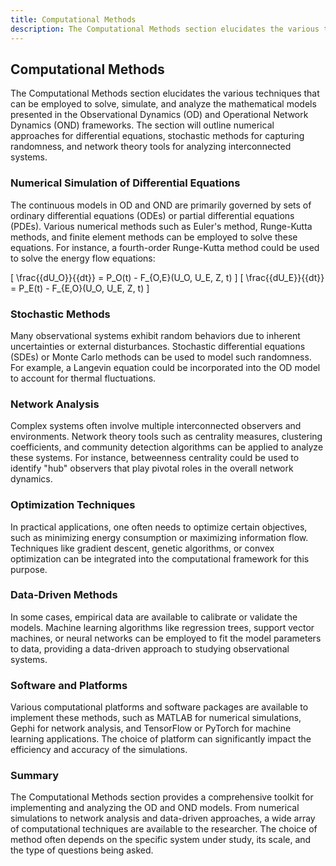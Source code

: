 ```yaml
---
title: Computational Methods
description: The Computational Methods section elucidates the various techniques that can be employed to solve, simulate, and analyze the mathematical models presented in the Observational Dynamics (OD) and Operational Network Dynamics (OND) frameworks. The section will outline numerical approaches for differential equations, stochastic methods for capturing randomness, and network theory tools for analyzing interconnected systems.
---
```


## Computational Methods

The Computational Methods section elucidates the various techniques that can be employed to solve, simulate, and analyze the mathematical models presented in the Observational Dynamics (OD) and Operational Network Dynamics (OND) frameworks. The section will outline numerical approaches for differential equations, stochastic methods for capturing randomness, and network theory tools for analyzing interconnected systems.

### Numerical Simulation of Differential Equations

The continuous models in OD and OND are primarily governed by sets of ordinary differential equations (ODEs) or partial differential equations (PDEs). Various numerical methods such as Euler's method, Runge-Kutta methods, and finite element methods can be employed to solve these equations. For instance, a fourth-order Runge-Kutta method could be used to solve the energy flow equations:

\[
\frac{{dU_O}}{{dt}} = P_O(t) - F_{O,E}(U_O, U_E, Z, t)
\]
\[
\frac{{dU_E}}{{dt}} = P_E(t) - F_{E,O}(U_O, U_E, Z, t)
\]

### Stochastic Methods

Many observational systems exhibit random behaviors due to inherent uncertainties or external disturbances. Stochastic differential equations (SDEs) or Monte Carlo methods can be used to model such randomness. For example, a Langevin equation could be incorporated into the OD model to account for thermal fluctuations.

### Network Analysis

Complex systems often involve multiple interconnected observers and environments. Network theory tools such as centrality measures, clustering coefficients, and community detection algorithms can be applied to analyze these systems. For instance, betweenness centrality could be used to identify "hub" observers that play pivotal roles in the overall network dynamics.

### Optimization Techniques

In practical applications, one often needs to optimize certain objectives, such as minimizing energy consumption or maximizing information flow. Techniques like gradient descent, genetic algorithms, or convex optimization can be integrated into the computational framework for this purpose.

### Data-Driven Methods

In some cases, empirical data are available to calibrate or validate the models. Machine learning algorithms like regression trees, support vector machines, or neural networks can be employed to fit the model parameters to data, providing a data-driven approach to studying observational systems.

### Software and Platforms

Various computational platforms and software packages are available to implement these methods, such as MATLAB for numerical simulations, Gephi for network analysis, and TensorFlow or PyTorch for machine learning applications. The choice of platform can significantly impact the efficiency and accuracy of the simulations.

### Summary

The Computational Methods section provides a comprehensive toolkit for implementing and analyzing the OD and OND models. From numerical simulations to network analysis and data-driven approaches, a wide array of computational techniques are available to the researcher. The choice of method often depends on the specific system under study, its scale, and the type of questions being asked.
